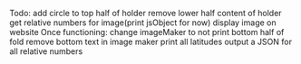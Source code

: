 Todo:
  add circle to top half of holder
  remove lower half content of holder
  get relative numbers for image(print jsObject for now)
  display image on website
  Once functioning:
    change imageMaker to not print bottom half of fold
    remove bottom text in image maker
    print all latitudes
    output a JSON for all relative numbers
